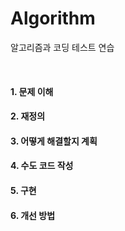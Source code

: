# Algorithm
알고리즘과 코딩 테스트 연습

<br>

#### 1. 문제 이해
#### 2. 재정의
#### 3. 어떻게 해결할지 계획
#### 4. 수도 코드 작성
#### 5. 구현
#### 6. 개선 방법
